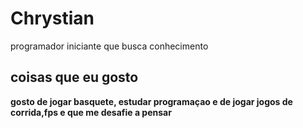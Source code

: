 # Chrystian 

programador iniciante que busca conhecimento

## coisas que eu gosto  

**gosto de jogar basquete, estudar programaçao e de jogar jogos de corrida,fps e que me desafie a pensar**